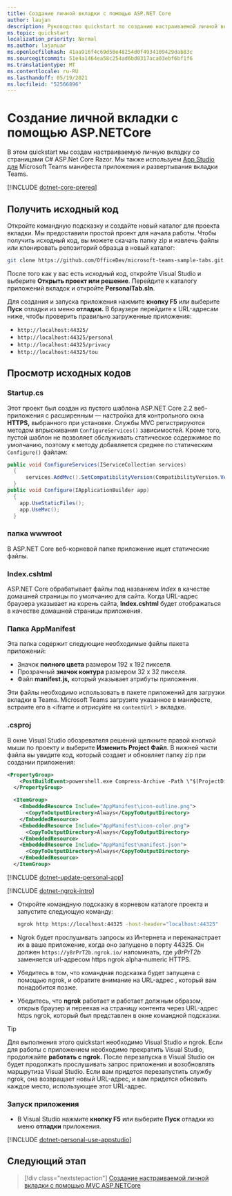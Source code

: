 ```yaml
---
title: Создание личной вкладки с помощью ASP.NET Core
author: laujan
description: Руководство quickstart по созданию настраиваемой личной вкладки с ASP.NET Core.
ms.topic: quickstart
localization_priority: Normal
ms.author: lajanuar
ms.openlocfilehash: 41aa916f4c69d50e48254d0f4934109429dab83c
ms.sourcegitcommit: 51e4a1464ea58c254ad6bd0317aca03ebf6bf1f6
ms.translationtype: MT
ms.contentlocale: ru-RU
ms.lasthandoff: 05/19/2021
ms.locfileid: "52566896"
---
```

# <a name="create-a-personal-tab-using-aspnetcore"></a>Создание личной вкладки с помощью ASP.NETCore

В этом quickstart мы создам настраиваемую личную вкладку со страницами C# ASP.Net Core Razor. Мы также используем [App Studio для](~/concepts/build-and-test/app-studio-overview.md) Microsoft Teams манифеста приложения и развертывания вкладки Teams.

[!INCLUDE [dotnet-core-prereq](~/includes/tabs/dotnet-core-prereq.md)]

## <a name="get-the-source-code"></a>Получить исходный код

Откройте командную подсказку и создайте новый каталог для проекта вкладки. Мы предоставили простой проект для начала работы. Чтобы получить исходный код, вы можете скачать папку zip и извлечь файлы или клонировать репозиторий образца в новый каталог:

```bash
git clone https://github.com/OfficeDev/microsoft-teams-sample-tabs.git
```

После того как у вас есть исходный код, откройте Visual Studio и выберите **Открыть проект или решение**. Перейдите к каталогу приложений вкладок и откройте **PersonalTab.sln**.

Для создания и запуска приложения нажмите **кнопку F5** или выберите **Пуск** отладки из меню **отладки.** В браузере перейдите к URL-адресам ниже, чтобы проверить правильно загруженные приложения:

- `http://localhost:44325/`
- `http://localhost:44325/personal`
- `http://localhost:44325/privacy`
- `http://localhost:44325/tou`

## <a name="review-the-source-code"></a>Просмотр исходных кодов

### <a name="startupcs"></a>Startup.cs

Этот проект был создан из пустого шаблона ASP.NET Core 2.2 веб-приложения с расширенным — настройка для контрольного окна **HTTPS,** выбранного при установке. Службы MVC регистрируются методом впрыскивания `ConfigureServices()` зависимостей. Кроме того, пустой шаблон не позволяет обслуживать статическое содержимое по умолчанию, поэтому к методу добавляется среднее по статическим `Configure()` файлам:

```csharp
public void ConfigureServices(IServiceCollection services)
  {
      services.AddMvc().SetCompatibilityVersion(CompatibilityVersion.Version_2_2);
  }
public void Configure(IApplicationBuilder app)
  {
    app.UseStaticFiles();
    app.UseMvc();
  }
```

### <a name="wwwroot-folder"></a>папка wwwroot

В ASP.NET Core веб-корневой папке приложение ищет статические файлы.

### <a name="indexcshtml"></a>Index.cshtml

ASP.NET Core обрабатывает файлы под названием *Index* в качестве домашней страницы по умолчанию для сайта. Когда URL-адрес браузера указывает на корень сайта, **Index.cshtml** будет отображаться в качестве домашней страницы приложения.

### <a name="appmanifest-folder"></a>Папка AppManifest

Эта папка содержит следующие необходимые файлы пакета приложений:

- Значок **полного цвета** размером 192 x 192 пикселя.
- Прозрачный **значок контура** размером 32 x 32 пикселя.
- Файл **manifest.js,** который указывает атрибуты приложения.

Эти файлы необходимо использовать в пакете приложений для загрузки вкладки в Teams. Microsoft Teams загрузите указанное в манифесте, встраите его в <iframe и отрисуйте на `contentUrl` \> вкладке.

### <a name="csproj"></a>.csproj

В окне Visual Studio обозревателя решений щелкните правой кнопкой мыши по проекту и выберите **Изменить Project Файл**. В нижней части файла вы увидите код, который создает и обновляет папку zip при создании приложения:

```xml
<PropertyGroup>
    <PostBuildEvent>powershell.exe Compress-Archive -Path \"$(ProjectDir)AppManifest\*\" -DestinationPath \"$(TargetDir)tab.zip\" -Force</PostBuildEvent>
  </PropertyGroup>

  <ItemGroup>
    <EmbeddedResource Include="AppManifest\icon-outline.png">
      <CopyToOutputDirectory>Always</CopyToOutputDirectory>
    </EmbeddedResource>
    <EmbeddedResource Include="AppManifest\icon-color.png">
      <CopyToOutputDirectory>Always</CopyToOutputDirectory>
    </EmbeddedResource>
    <EmbeddedResource Include="AppManifest\manifest.json">
      <CopyToOutputDirectory>Always</CopyToOutputDirectory>
    </EmbeddedResource>
  </ItemGroup>
```

[!INCLUDE  [dotnet-update-personal-app](~/includes/tabs/dotnet-update-personal-app.md)]

[!INCLUDE [dotnet-ngrok-intro](~/includes/tabs/dotnet-ngrok-intro.md)]

- Откройте командную подсказку в корневом каталоге проекта и запустите следующую команду:

    ```bash
    ngrok http https://localhost:44325 -host-header="localhost:44325"
    ```

- Ngrok будет прослушивать запросы из Интернета и перенанастрает их в ваше приложение, когда оно запущено в порту 44325.  Он должен `https://y8rPrT2b.ngrok.io/` напоминать, где *y8rPrT2b* заменяется url-адресом https ngrok alpha-numeric HTTPS.

- Убедитесь в том, что командная подсказка будет запущена с помощью ngrok, и обратите внимание на URL-адрес , который вам понадобится позже.

- Убедитесь, что **ngrok** работает и работает должным образом, открыв браузер и переехав на страницу контента через URL-адрес https ngrok, который был представлен в окне командной подсказки.

>[!TIP]
>Для выполнения этого quickstart необходимо Visual Studio и ngrok. Если для работы с приложением необходимо прекратить Visual Studio, продолжайте **работать с ngrok.** После перезапуска в Visual Studio он будет продолжать прослушивать запрос приложения и возобновлять маршрутиза Visual Studio. Если вам придется перезапустить службу ngrok, она возвращает новый URL-адрес, и вам придется обновить каждое место, использующее этот URL-адрес.

### <a name="run-your-application"></a>Запуск приложения

- В Visual Studio нажмите **кнопку F5** или выберите **Пуск** отладки из меню **отладки** приложения.

[!INCLUDE [dotnet-personal-use-appstudio](~/includes/tabs/dotnet-personal-use-appstudio.md)]

## <a name="next-step"></a>Следующий этап

> [!div class="nextstepaction"]
> [Создание настраиваемой личной вкладки с помощью MVC ASP.NETCore](~/tabs/quickstarts/create-personal-tab-dotnet-core-mvc.md)
